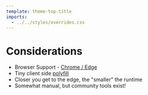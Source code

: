 ```yaml
---
template: theme-top-title
imports:
  - ../../styles/overrides.css
---
```


# Considerations

- Browser Support - [Chrome / Edge](https://web.dev/declarative-shadow-dom/)
- Tiny client side [polyfill](https://web.dev/declarative-shadow-dom/#polyfill)
- Closer you get to the edge, the "smaller" the runtime
- Somewhat manual, but community tools exist!